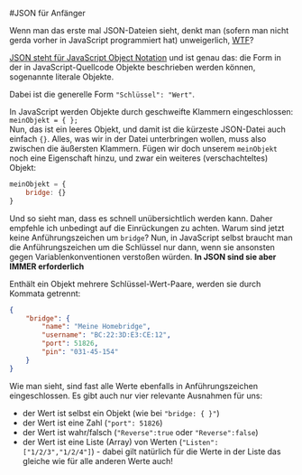 #JSON für Anfänger

Wenn man das erste mal JSON-Dateien sieht, denkt man (sofern man nicht gerda vorher in JavaScript programmiert hat) unweigerlich, [WTF](https://de.m.wikipedia.org/wiki/Liste_von_Abk%C3%BCrzungen_(Netzjargon)#W)?  

[JSON steht für JavaScript Object Notation](https://de.m.wikipedia.org/wiki/JavaScript_Object_Notation) und ist genau das: die Form in der in JavaScript-Quellcode Objekte beschrieben werden können, sogenannte literale Objekte.

Dabei ist die generelle Form `"Schlüssel": "Wert"`.  

In JavaScript werden Objekte durch geschweifte Klammern eingeschlossen:  
`meinObjekt = { };`  
Nun, das ist ein leeres Objekt, und damit ist die kürzeste JSON-Datei auch einfach `{}`. Alles, was wir in der Datei unterbringen wollen, muss also zwischen die äußersten Klammern. Fügen wir doch unserem `meinObjekt` noch eine Eigenschaft hinzu, und zwar ein weiteres (verschachteltes) Objekt:  
```javascript
meinObjekt = { 
	bridge: {} 
}
```  
Und so sieht man, dass es schnell unübersichtlich werden kann. Daher empfehle ich unbedingt auf die Einrückungen zu achten.
Warum sind jetzt keine Anführungszeichen um `bridge`? Nun, in JavaScript selbst braucht man die Anführungszeichen um die Schlüssel nur dann, wenn sie ansonsten gegen Variablenkonventionen verstoßen würden. **In JSON sind sie aber IMMER erforderlich**  

Enthält ein Objekt mehrere Schlüssel-Wert-Paare, werden sie durch Kommata getrennt:
```json
{
	"bridge": {
		"name": "Meine Homebridge",
		"username": "BC:22:3D:E3:CE:12",
		"port": 51826,
		"pin": "031-45-154"
	}
}
```
Wie man sieht, sind fast alle Werte ebenfalls in Anführungszeichen eingeschlossen. Es gibt auch nur vier relevante Ausnahmen für uns:  
-  der Wert ist selbst ein Objekt (wie bei `"bridge: { }"`)
-  der Wert ist eine Zahl (`"port": 51826`)
-  der Wert ist wahr/falsch (`"Reverse":true` oder `"Reverse":false`)
-  der Wert ist eine Liste (Array) von Werten (`"Listen": ["1/2/3","1/2/4"]`) - dabei gilt natürlich für die Werte in der Liste das gleiche wie für alle anderen Werte auch!





